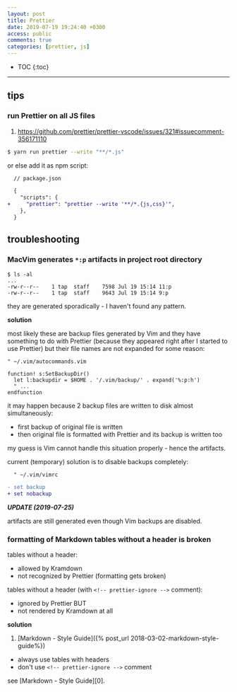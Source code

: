 ```yaml
---
layout: post
title: Prettier
date: 2019-07-19 19:24:40 +0300
access: public
comments: true
categories: [prettier, js]
---
```


<!-- @format -->

<!-- more -->

<!-- prettier-ignore -->
* TOC
{:toc}
<hr>

## tips

### run Prettier on all JS files

1. <https://github.com/prettier/prettier-vscode/issues/321#issuecomment-356171110>

```sh
$ yarn run prettier --write "**/*.js"
```

or else add it as npm script:

```diff
  // package.json

  {
    "scripts": {
+     "prettier": "prettier --write '**/*.{js,css}'",
    },
  }
```

## troubleshooting

### MacVim generates `*:p` artifacts in project root directory

```
$ ls -al
...
-rw-r--r--    1 tap  staff    7598 Jul 19 15:14 11:p
-rw-r--r--    1 tap  staff    9643 Jul 19 15:14 9:p
```

they are generated sporadically - I haven't found any pattern.

**solution**

most likely these are backup files generated by Vim and they have something to
do with Prettier (because they appeared right after I started to use Prettier)
but their file names are not expanded for some reason:

```vim
" ~/.vim/autocommands.vim

function! s:SetBackupDir()
  let l:backupdir = $HOME . '/.vim/backup/' . expand('%:p:h')
  " ...
endfunction
```

it may happen because 2 backup files are written to disk almost simultaneously:

- first backup of original file is written
- then original file is formatted with Prettier and its backup is written too

my guess is Vim cannot handle this situation properly - hence the artifacts.

current (temporary) solution is to disable backups completely:

```diff
  " ~/.vim/vimrc

- set backup
+ set nobackup
```

**_UPDATE (2019-07-25)_**

artifacts are still generated even though Vim backups are disabled.

### formatting of Markdown tables without a header is broken

tables without a header:

- allowed by Kramdown
- not recognized by Prettier (formatting gets broken)

tables without a header (with `<!-- prettier-ignore -->` comment):

- ignored by Prettier BUT
- not rendered by Kramdown at all

**solution**

1. [Markdown - Style Guide]({% post_url 2018-03-02-markdown-style-guide%})

- always use tables with headers
- don't use `<!-- prettier-ignore -->` comment

see [Markdown - Style Guide][0].
